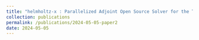 ```yaml
---
title: "helmholtz-x : Parallelized Adjoint Open Source Solver for the Thermoacoustic Helmholtz Equation (submitted)"
collection: publications
permalink: /publications/2024-05-05-paper2
date: 2024-05-05
---
```

